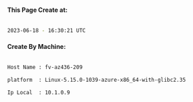 
   
#### This Page Create at:

```bash

2023-06-18 - 16:30:21 UTC

```

#### Create By Machine:

```bash

Host Name : fv-az436-209

platform  : Linux-5.15.0-1039-azure-x86_64-with-glibc2.35

Ip Local  : 10.1.0.9

```

